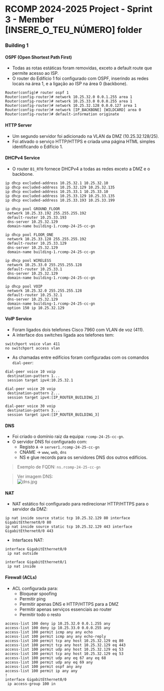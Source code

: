 RCOMP 2024-2025 Project - Sprint 3 - Member [INSERE_O_TEU_NÚMERO] folder
=========================================================================

### Building 1

#### OSPF (Open Shortest Path First)

- Todas as rotas estáticas foram removidas, exceto a default route que permite acesso ao ISP.
- O router do Edifício 1 foi configurado com OSPF, inserindo as redes locais na área 1, e a ligação ao ISP na área 0 (backbone).

```
Router(config)# router ospf 1
Router(config-router)# network 10.25.32.0 0.0.1.255 area 1
Router(config-router)# network 10.25.33.0 0.0.0.255 area 1
Router(config-router)# network 10.25.32.128 0.0.0.127 area 1
Router(config-router)# network [IP_BACKBONE] [WILDCARD] area 0
Router(config-router)# default-information originate
```

#### HTTP Server

- Um segundo servidor foi adicionado na VLAN da DMZ (10.25.32.128/25).
- Foi ativado o serviço HTTP/HTTPS e criada uma página HTML simples identificando o Edifício 1.

#### DHCPv4 Service

- O router `B1_RT0` fornece DHCPv4 a todas as redes exceto a DMZ e o backbone.

```
ip dhcp excluded-address 10.25.32.1 10.25.32.10
ip dhcp excluded-address 10.25.32.129 10.25.32.135
ip dhcp excluded-address 10.25.33.1 10.25.33.10
ip dhcp excluded-address 10.25.33.129 10.25.33.135
ip dhcp excluded-address 10.25.33.193 10.25.33.199

ip dhcp pool GROUND_FLOOR
 network 10.25.33.192 255.255.255.192
 default-router 10.25.33.193
 dns-server 10.25.32.129
 domain-name building-1.rcomp-24-25-cc-gn

ip dhcp pool FLOOR_ONE
 network 10.25.33.128 255.255.255.192
 default-router 10.25.33.129
 dns-server 10.25.32.129
 domain-name building-1.rcomp-24-25-cc-gn

ip dhcp pool WIRELESS
 network 10.25.33.0 255.255.255.128
 default-router 10.25.33.1
 dns-server 10.25.32.129
 domain-name building-1.rcomp-24-25-cc-gn

ip dhcp pool VOIP
 network 10.25.32.0 255.255.255.128
 default-router 10.25.32.1
 dns-server 10.25.32.129
 domain-name building-1.rcomp-24-25-cc-gn
 option 150 ip 10.25.32.129
```

#### VoIP Service

- Foram ligados dois telefones Cisco 7960 com VLAN de voz (411).
- A interface dos switches ligada aos telefones tem:

```
switchport voice vlan 411
no switchport access vlan
```

- As chamadas entre edifícios foram configuradas com os comandos `dial-peer`:

```
dial-peer voice 10 voip
 destination-pattern 1...
 session target ipv4:10.25.32.1

dial-peer voice 20 voip
 destination-pattern 2...
 session target ipv4:[IP_ROUTER_BUILDING_2]

dial-peer voice 30 voip
 destination-pattern 3...
 session target ipv4:[IP_ROUTER_BUILDING_3]
```

#### DNS

- Foi criado o domínio raiz da equipa: `rcomp-24-25-cc-gn`.
- O servidor DNS foi configurado com:
  - Registo `A` → `server1.rcomp-24-25-cc-gn`
  - CNAME → `www`, `web`, `dns`
  - NS e glue records para os servidores DNS dos outros edifícios.

> Exemplo de FQDN: `ns.rcomp-24-25-cc-gn`

> Ver imagem DNS:  
> ![dns.jpg](./dns-building1.jpg)

#### NAT

- NAT estático foi configurado para redirecionar HTTP/HTTPS para o servidor da DMZ:

```
ip nat inside source static tcp 10.25.32.129 80 interface GigabitEthernet0/0 80
ip nat inside source static tcp 10.25.32.129 443 interface GigabitEthernet0/0 443
```

- Interfaces NAT:

```
interface GigabitEthernet0/0
 ip nat outside

interface GigabitEthernet0/1
 ip nat inside
```

#### Firewall (ACLs)

- ACL configurada para:
  - Bloquear spoofing
  - Permitir ping
  - Permitir apenas DNS e HTTP/HTTPS para a DMZ
  - Permitir apenas serviços essenciais ao router
  - Permitir todo o resto

```
access-list 100 deny ip 10.25.32.0 0.0.1.255 any
access-list 100 deny ip 10.25.33.0 0.0.0.255 any
access-list 100 permit icmp any any echo
access-list 100 permit icmp any any echo-reply
access-list 100 permit tcp any host 10.25.32.129 eq 80
access-list 100 permit tcp any host 10.25.32.129 eq 443
access-list 100 permit udp any host 10.25.32.129 eq 53
access-list 100 permit tcp any host 10.25.32.129 eq 53
access-list 100 permit udp any eq 67 any eq 68
access-list 100 permit udp any eq 69 any
access-list 100 permit ospf any any
access-list 100 permit ip any any
!
interface GigabitEthernet0/0
 ip access-group 100 in
```
